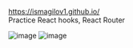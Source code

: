 https://ismagilov1.github.io/   
Practice React hooks, React Router 

![image](https://github.com/user-attachments/assets/4855266f-1280-4141-8853-b6b8e6f9e840)
![image](https://github.com/user-attachments/assets/38bb5cfc-d00f-433e-a8f5-2f8d67b6167c)

